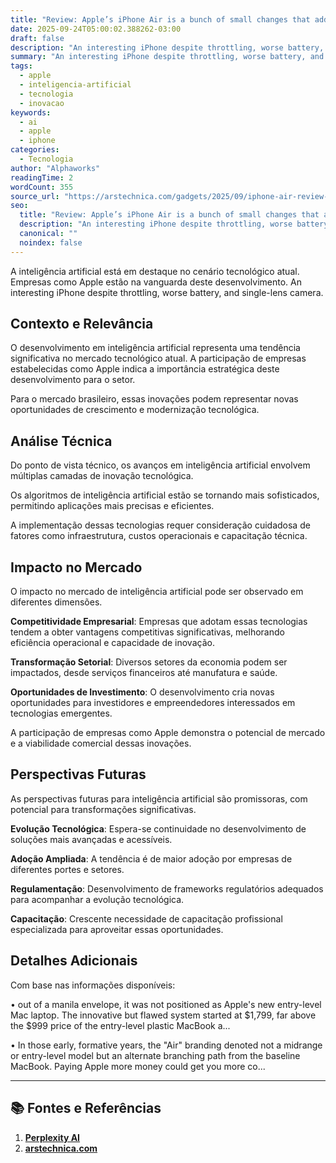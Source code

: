 ```yaml
---
title: "Review: Apple’s iPhone Air is a bunch of small changes that add up to something big"
date: 2025-09-24T05:00:02.388262-03:00
draft: false
description: "An interesting iPhone despite throttling, worse battery, and single-lens camera."
summary: "An interesting iPhone despite throttling, worse battery, and single-lens camera."
tags:
  - apple
  - inteligencia-artificial
  - tecnologia
  - inovacao
keywords:
  - ai
  - apple
  - iphone
categories:
  - Tecnologia
author: "Alphaworks"
readingTime: 2
wordCount: 355
source_url: "https://arstechnica.com/gadgets/2025/09/iphone-air-review-apples-different-est-phone-in-years-is-appealing-despite-itself/"
seo:
  title: "Review: Apple’s iPhone Air is a bunch of small changes that add up to something big"
  description: "An interesting iPhone despite throttling, worse battery, and single-lens camera."
  canonical: ""
  noindex: false
---
```


A inteligência artificial está em destaque no cenário tecnológico atual. Empresas como Apple estão na vanguarda deste desenvolvimento. An interesting iPhone despite throttling, worse battery, and single-lens camera.

## Contexto e Relevância

O desenvolvimento em inteligência artificial representa uma tendência significativa no mercado tecnológico atual. A participação de empresas estabelecidas como Apple indica a importância estratégica deste desenvolvimento para o setor.

Para o mercado brasileiro, essas inovações podem representar novas oportunidades de crescimento e modernização tecnológica.
## Análise Técnica

Do ponto de vista técnico, os avanços em inteligência artificial envolvem múltiplas camadas de inovação tecnológica.

Os algoritmos de inteligência artificial estão se tornando mais sofisticados, permitindo aplicações mais precisas e eficientes. 

A implementação dessas tecnologias requer consideração cuidadosa de fatores como infraestrutura, custos operacionais e capacitação técnica.
## Impacto no Mercado

O impacto no mercado de inteligência artificial pode ser observado em diferentes dimensões.

**Competitividade Empresarial**: Empresas que adotam essas tecnologias tendem a obter vantagens competitivas significativas, melhorando eficiência operacional e capacidade de inovação.

**Transformação Setorial**: Diversos setores da economia podem ser impactados, desde serviços financeiros até manufatura e saúde.

**Oportunidades de Investimento**: O desenvolvimento cria novas oportunidades para investidores e empreendedores interessados em tecnologias emergentes.

A participação de empresas como Apple demonstra o potencial de mercado e a viabilidade comercial dessas inovações.
## Perspectivas Futuras

As perspectivas futuras para inteligência artificial são promissoras, com potencial para transformações significativas.

**Evolução Tecnológica**: Espera-se continuidade no desenvolvimento de soluções mais avançadas e acessíveis.

**Adoção Ampliada**: A tendência é de maior adoção por empresas de diferentes portes e setores.

**Regulamentação**: Desenvolvimento de frameworks regulatórios adequados para acompanhar a evolução tecnológica.

**Capacitação**: Crescente necessidade de capacitação profissional especializada para aproveitar essas oportunidades.
## Detalhes Adicionais

Com base nas informações disponíveis:

• out of a manila envelope, it was not positioned as Apple's new entry-level Mac laptop. The innovative but flawed system started at $1,799, far above the $999 price of the entry-level plastic MacBook a...

• In those early, formative years, the "Air" branding denoted not a midrange or entry-level model but an alternate branching path from the baseline MacBook. Paying Apple more money could get you more co...



---

## 📚 Fontes e Referências

1. **[Perplexity AI](https://www.perplexity.ai/)**
2. **[arstechnica.com](https://arstechnica.com/gadgets/2025/09/iphone-air-review-apples-different-est-phone-in-years-is-appealing-despite-itself/)**
